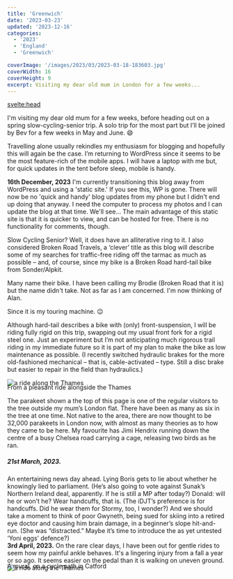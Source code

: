 ```yaml
---
title: 'Greenwich'
date: '2023-03-23'
updated: '2023-12-16'
categories:
  - '2023'
  - 'England'
  - 'Greenwich'

coverImage: '/images/2023/03/2023-03-18-183603.jpg'
coverWidth: 16
coverHeight: 9
excerpt: Visiting my dear old mum in London for a few weeks...
---
```


<script>
	import Callout from '$lib/components/Callout.svelte'
</script>

<svelte:head>

<title>2023 UK</title>
</svelte:head>

<section class="card">  
  <p>
      I'm visiting my dear old mum for a few weeks, before heading out on a spring slow-cycling-senior trip. A solo trip for the most part but I’ll be joined by Bev for a few weeks in May and June. <span class="entity"> &#128516;</span>
  </p>
  
<p>  Travelling alone usually rekindles my enthusiasm for blogging and hopefully this will again be the case. I’m returning to WordPress since it seems to be the most feature-rich of the mobile apps. I will have a laptop with me but, for quick updates in the tent before sleep, mobile is handy.</p>
  
  <Callout>
    <strong>16th December, 2023</strong> I'm currently transitioning this blog away from WordPress and using a 'static site.' If you see this, WP is gone. There will now be no 'quick and handy' blog updates from my phone but I didn't end up doing that anyway. I need the computer to process my photos and I can update the blog at that time. We'll see... The main advantage of this static site is that it is quicker to view, and can be hosted for free. There is no functionality for comments, though.
  </Callout>
  
<p>  
  Slow Cycling Senior? Well, it does have an alliterative ring to it. I also considered Broken Road Travels, a ‘clever’ title as this blog will describe some of my searches for traffic-free riding off the tarmac as much as possible – and, of course, since my bike is a Broken Road hard-tail bike from Sonder/Alpkit.</p>
  
<p>  
  Many name their bike. I have been calling my Brodie (Broken Road that it is) but the name didn't take. Not as far as I am concerned. I'm now thinking of Alan.</p>
  
<p>  
  Since it is my touring machine. <span class="entity">&#128521;</span></p>
  
<p>  
  Although hard-tail describes a bike with (only) front-suspension, I will be riding fully rigid on this trip, swapping out my usual front fork for a rigid steel one. Just an experiment but I’m not anticipating much rigorous trail riding in my immediate future so it is part of my plan to make the bike as low maintenance as possible. (I recently switched hydraulic brakes for the more old-fashioned mechanical – that is, cable-activated – type. Still a disc brake but easier to repair in the field than hydraulics.)</p>
  
  <img
    src="/images/2023/03/2023-03-27-164008.jpg"
    alt="a ride along the Thames"
  />
  <div class="caption"> From a pleasant ride alongside the Thames </div>  
  
  The parakeet shown a the top of this page is one of the regular visitors to the tree outside my mum’s London flat. There have been as many as six in the tree at one time. Not native to the area, there are now thought to be 32,000 parakeets in London now, with almost as many theories as to how they came to be here. My favourite has Jimi Hendrix running down the centre of a busy Chelsea road carrying a cage, releasing two birds as he ran.
  
</section>

<section class="card">
  <h5>21st March, 2023.</h5> An entertaining news day ahead. Lying Boris gets to lie about whether he knowingly lied to parliament. (He’s also going to vote against Sunak’s Northern Ireland deal, apparently. If he is still a MP after today?) Donald: will he or won’t he? Wear handcuffs, that is. (The iDJT’s preference is for handcuffs. Did he wear them for Stormy, too, I wonder?) And we should take a moment to think of poor Gwyneth, being sued for skiing into a retired eye doctor and causing him brain damage, in a beginner’s slope hit-and-run. (She was “distracted.” Maybe it’s time to introduce the as yet untested ‘Yoni eggs’ defence?)
</section>

<section class="card">
  <b>3rd April, 2023.</b> On the rare clear days, I have been out for gentle rides to seem how my painful ankle behaves. It's a lingering injury from a fall a year or so ago. It seems easier on the pedal than it is walking on uneven ground.
  <img
    src="
    /images/2023/04/phone.png"
    alt="a ride along the Thames"
  />
  <div class="caption"> A mural, on a cycle path in Catford</div>
</section>

<style>

  .caption {
    margin-top: -1.5em;
  }

  </style>
